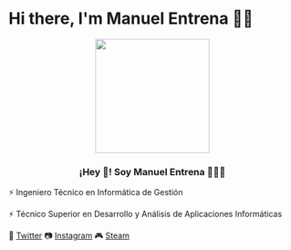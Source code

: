 # Hi there, I'm Manuel Entrena 👋🏻

<p align="center" width="300">
   <img align="center" width="200" src="" />
   <h3 align="center">¡Hey 👋! Soy Manuel Entrena 👨🏻‍💻</h3>
</p>

⚡ Ingeniero Técnico en Informática de Gestión  

⚡ Técnico Superior en Desarrollo y Análisis de Aplicaciones Informáticas

🐤 [Twitter](https://twitter.com/Manuel_Entrena) 📷 [Instagram](https://www.instagram.com/manuel_entrena) 🎮 [Steam](https://steamcommunity.com/id/faydum/)
